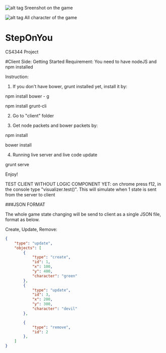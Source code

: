 ![alt tag](https://cloud.githubusercontent.com/assets/5309295/6015535/9d6f18b6-abb0-11e4-9559-3e9635fb947a.jpg)
Sreenshot on the game


![alt tag](https://cloud.githubusercontent.com/assets/5309295/6015763/e98cf828-abb3-11e4-9654-80fd2486ef30.jpg)
All character of the game


# StepOnYou
CS4344 Project

#Client Side:
Getting Started
Requirement: You need to have nodeJS and npm installed

Instruction:
1. If you don't have bower, grunt installed yet, install it by: 

npm install bower - g 

npm install grunt-cli

2. Go to "client" folder

3. Get node packets and bower packets by:

npm install

bower install

  
4. Running live server and live code update

grunt serve

Enjoy!

TEST CLIENT WITHOUT LOGIC COMPONENT YET:
on chrome press f12, in the console type "visualizer.test()".
This will simulate when 1 state is sent from the server to client

###JSON FORMAT

The whole game state changing will be send to client as a single JSON file, format as below.

Create, Update, Remove:
```json
{
	"type": "update",
    "objects": [
		{
			"type": "create",
			"id": 1,
			"x": 100,
			"y": 400,
			"character": "green"
		},
		{
			"type": "update",
			"id": 3,
			"x": 200,
			"y": 300,
			"character": "devil"
		},

		{
			"type": "remove",
			"id": 2
		},
	]
}
```
